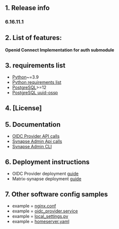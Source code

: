 ## 1. Release info

### 6.16.11.1

## 2. List of features:

#### Openid Connect Implementation for auth submodule

## 3. requirements list
- [Python](https://www.python.org)~=3.9
- [Python requirements list](requirements.txt)
- [PostgreSQL](https://www.postgresql.org)>=12
- [PostgreSQL uuid-ossp](https://www.postgresql.org/docs/12/uuid-ossp.html)

## 4. [License]

## 5. Documentation
- [OIDC Provider API calls](docs/oidc_provider_api_calls.md)
- [Synapse Admin Api calls](docs/synapse_admin_api)
- [Synapse Admin CLI](docs/synapse_admin_cli.md)

## 6. Deployment instructions
- OIDC Provider deployment [guide](deploy/oidc_provider_deploy.md)
- Matrix-synapse deployment [guide](deploy/synapse_deploy.md)

## 7. Other software config samples
- example = [nginx.conf](#)
- example = [oidc_provider.service](deploy/config_samples/oidc_provider.service)
- example = [local_settings.py](deploy/config_samples/local_settings.py)
- example = [homeserver.yaml](deploy/config_samples/homeserver-sample.yaml)
